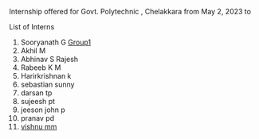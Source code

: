 Internship offered for Govt. Polytechnic , Chelakkara from May 2, 2023 to 



List of Interns
1. Sooryanath G   [Group1](https://github.com/sooryanath1/Internship1.git)
2. Akhil M    
3. Abhinav S Rajesh
4. Rabeeb K M
5. Harirkrishnan k 
6. sebastian sunny
7. darsan tp
8. sujeesh pt
9. jeeson john p
10. pranav pd
11. [vishnu mm](https://github.com/vishnummVmm/Internship)

